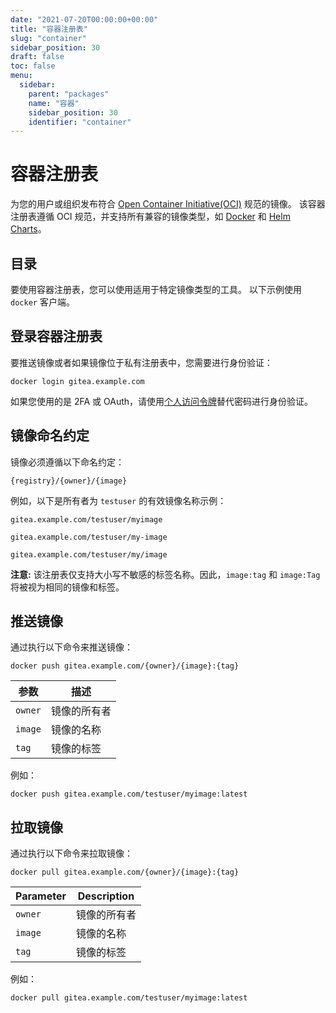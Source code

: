 ```yaml
---
date: "2021-07-20T00:00:00+00:00"
title: "容器注册表"
slug: "container"
sidebar_position: 30
draft: false
toc: false
menu:
  sidebar:
    parent: "packages"
    name: "容器"
    sidebar_position: 30
    identifier: "container"
---
```


# 容器注册表

为您的用户或组织发布符合  [Open Container Initiative(OCI)](https://opencontainers.org/) 规范的镜像。
该容器注册表遵循 OCI 规范，并支持所有兼容的镜像类型，如 [Docker](https://www.docker.com/) 和 [Helm Charts](https://helm.sh/)。

## 目录

要使用容器注册表，您可以使用适用于特定镜像类型的工具。
以下示例使用 `docker` 客户端。

## 登录容器注册表

要推送镜像或者如果镜像位于私有注册表中，您需要进行身份验证：

```shell
docker login gitea.example.com
```

如果您使用的是 2FA 或 OAuth，请使用[个人访问令牌](development/api-usage.md#通过-api-认证)替代密码进行身份验证。

## 镜像命名约定

镜像必须遵循以下命名约定：

`{registry}/{owner}/{image}`

例如，以下是所有者为 `testuser` 的有效镜像名称示例：

`gitea.example.com/testuser/myimage`

`gitea.example.com/testuser/my-image`

`gitea.example.com/testuser/my/image`

**注意:** 该注册表仅支持大小写不敏感的标签名称。因此，`image:tag` 和 `image:Tag` 将被视为相同的镜像和标签。

## 推送镜像

通过执行以下命令来推送镜像：

```shell
docker push gitea.example.com/{owner}/{image}:{tag}
```

| 参数    | 描述         |
| ------- | ------------ |
| `owner` | 镜像的所有者 |
| `image` | 镜像的名称   |
| `tag`   | 镜像的标签   |

例如：

```shell
docker push gitea.example.com/testuser/myimage:latest
```

## 拉取镜像

通过执行以下命令来拉取镜像：

```shell
docker pull gitea.example.com/{owner}/{image}:{tag}
```

| Parameter | Description  |
| --------- | ------------ |
| `owner`   | 镜像的所有者 |
| `image`   | 镜像的名称   |
| `tag`     | 镜像的标签   |

例如：

```shell
docker pull gitea.example.com/testuser/myimage:latest
```
